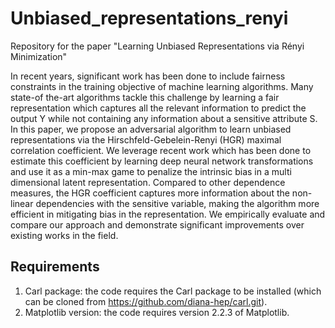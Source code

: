 # Unbiased_representations_renyi
Repository for the paper "Learning Unbiased Representations via Rényi Minimization"

In recent years, significant work has been done to include fairness constraints in the training objective of machine learning algorithms.
Many state-of the-art algorithms tackle this challenge by learning a fair representation which captures all the relevant information to predict the output Y while not containing any information about a sensitive attribute S. In this paper, we propose an adversarial algorithm to learn unbiased representations via the Hirschfeld-Gebelein-Renyi (HGR) maximal correlation coefficient. We leverage recent work which has been done to estimate this coefficient by learning deep neural network transformations and use it as a min-max game to penalize the intrinsic bias in a multi dimensional latent representation. Compared to other dependence measures, the HGR coefficient captures more information about the non-linear dependencies with the sensitive variable, making the algorithm more efficient in mitigating bias in the representation. We empirically evaluate and compare our approach and demonstrate significant improvements over existing works in the field.

## Requirements
 1. Carl package: the code requires the Carl package to be installed (which can be cloned from https://github.com/diana-hep/carl.git).
 2. Matplotlib version: the code requires version 2.2.3 of Matplotlib.
